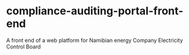 # compliance-auditing-portal-front-end
A front end of a web platform for Namibian energy Company Electricity Control Board
